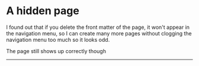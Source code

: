 
# A hidden page

I found out that if you delete the front matter of the page, it won't appear in the navigation menu, so I can create many more pages without clogging the navigation menu too much so it looks odd. 

The page still shows up correctly though

---
